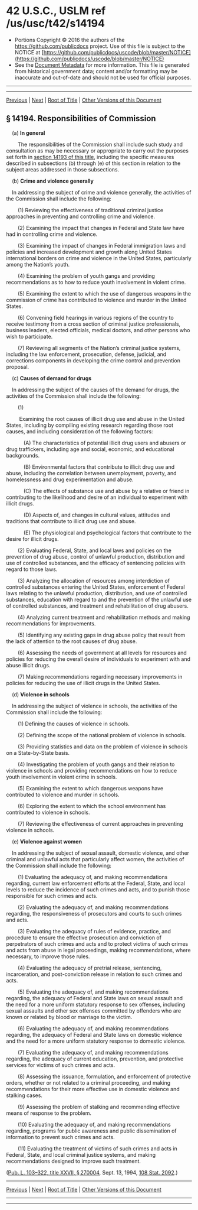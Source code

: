 ---
---

# 42 U.S.C., USLM ref /us/usc/t42/s14194

* Portions Copyright © 2016 the authors of the https://github.com/publicdocs project.
  Use of this file is subject to the NOTICE at [https://github.com/publicdocs/uscode/blob/master/NOTICE](https://github.com/publicdocs/uscode/blob/master/NOTICE)
* See the [Document Metadata](././../../../../..//README.md) for more information.
  This file is generated from historical government data; content and/or formatting may be inaccurate and out-of-date and should not be used for official purposes.

----------
----------

[Previous](./../../../../..//us/usc/t42/ch136/schXII/m__us_usc_t42_s14193.md) | [Next](./../../../../..//us/usc/t42/ch136/schXII/m__us_usc_t42_s14195.md) | [Root of Title](./../../../../../) | [Other Versions of this Document](https://publicdocs.github.io/go/links?ns=uslm&ref=%2Fus%2Fusc%2Ft42%2Fs14194)

## § 14194. Responsibilities of Commission

    (a) __In general__ 

        The responsibilities of the Commission shall include such study and consultation as may be necessary or appropriate to carry out the purposes set forth in [section 14193 of this title][/us/usc/t42/s14193], including the specific measures described in subsections (b) through (e) of this section in relation to the subject areas addressed in those subsections.

    (b) __Crime and violence generally__ 

    In addressing the subject of crime and violence generally, the activities of the Commission shall include the following:

        (1) Reviewing the effectiveness of traditional criminal justice approaches in preventing and controlling crime and violence.

        (2) Examining the impact that changes in Federal and State law have had in controlling crime and violence.

        (3) Examining the impact of changes in Federal immigration laws and policies and increased development and growth along United States international borders on crime and violence in the United States, particularly among the Nation’s youth.

        (4) Examining the problem of youth gangs and providing recommendations as to how to reduce youth involvement in violent crime.

        (5) Examining the extent to which the use of dangerous weapons in the commission of crime has contributed to violence and murder in the United States.

        (6) Convening field hearings in various regions of the country to receive testimony from a cross section of criminal justice professionals, business leaders, elected officials, medical doctors, and other persons who wish to participate.

        (7) Reviewing all segments of the Nation’s criminal justice systems, including the law enforcement, prosecution, defense, judicial, and corrections components in developing the crime control and prevention proposal.

    (c) __Causes of demand for drugs__ 

    In addressing the subject of the causes of the demand for drugs, the activities of the Commission shall include the following:

        (1)

         Examining the root causes of illicit drug use and abuse in the United States, including by compiling existing research regarding those root causes, and including consideration of the following factors:

            (A) The characteristics of potential illicit drug users and abusers or drug traffickers, including age and social, economic, and educational backgrounds.

            (B) Environmental factors that contribute to illicit drug use and abuse, including the correlation between unemployment, poverty, and homelessness and drug experimentation and abuse.

            (C) The effects of substance use and abuse by a relative or friend in contributing to the likelihood and desire of an individual to experiment with illicit drugs.

            (D) Aspects of, and changes in cultural values, attitudes and traditions that contribute to illicit drug use and abuse.

            (E) The physiological and psychological factors that contribute to the desire for illicit drugs.

        (2) Evaluating Federal, State, and local laws and policies on the prevention of drug abuse, control of unlawful production, distribution and use of controlled substances, and the efficacy of sentencing policies with regard to those laws.

        (3) Analyzing the allocation of resources among interdiction of controlled substances entering the United States, enforcement of Federal laws relating to the unlawful production, distribution, and use of controlled substances, education with regard to and the prevention of the unlawful use of controlled substances, and treatment and rehabilitation of drug abusers.

        (4) Analyzing current treatment and rehabilitation methods and making recommendations for improvements.

        (5) Identifying any existing gaps in drug abuse policy that result from the lack of attention to the root causes of drug abuse.

        (6) Assessing the needs of government at all levels for resources and policies for reducing the overall desire of individuals to experiment with and abuse illicit drugs.

        (7) Making recommendations regarding necessary improvements in policies for reducing the use of illicit drugs in the United States.

    (d) __Violence in schools__ 

    In addressing the subject of violence in schools, the activities of the Commission shall include the following:

        (1) Defining the causes of violence in schools.

        (2) Defining the scope of the national problem of violence in schools.

        (3) Providing statistics and data on the problem of violence in schools on a State-by-State basis.

        (4) Investigating the problem of youth gangs and their relation to violence in schools and providing recommendations on how to reduce youth involvement in violent crime in schools.

        (5) Examining the extent to which dangerous weapons have contributed to violence and murder in schools.

        (6) Exploring the extent to which the school environment has contributed to violence in schools.

        (7) Reviewing the effectiveness of current approaches in preventing violence in schools.

    (e) __Violence against women__ 

    In addressing the subject of sexual assault, domestic violence, and other criminal and unlawful acts that particularly affect women, the activities of the Commission shall include the following:

        (1) Evaluating the adequacy of, and making recommendations regarding, current law enforcement efforts at the Federal, State, and local levels to reduce the incidence of such crimes and acts, and to punish those responsible for such crimes and acts.

        (2) Evaluating the adequacy of, and making recommendations regarding, the responsiveness of prosecutors and courts to such crimes and acts.

        (3) Evaluating the adequacy of rules of evidence, practice, and procedure to ensure the effective prosecution and conviction of perpetrators of such crimes and acts and to protect victims of such crimes and acts from abuse in legal proceedings, making recommendations, where necessary, to improve those rules.

        (4) Evaluating the adequacy of pretrial release, sentencing, incarceration, and post-conviction release in relation to such crimes and acts.

        (5) Evaluating the adequacy of, and making recommendations regarding, the adequacy of Federal and State laws on sexual assault and the need for a more uniform statutory response to sex offenses, including sexual assaults and other sex offenses committed by offenders who are known or related by blood or marriage to the victim.

        (6) Evaluating the adequacy of, and making recommendations regarding, the adequacy of Federal and State laws on domestic violence and the need for a more uniform statutory response to domestic violence.

        (7) Evaluating the adequacy of, and making recommendations regarding, the adequacy of current education, prevention, and protective services for victims of such crimes and acts.

        (8) Assessing the issuance, formulation, and enforcement of protective orders, whether or not related to a criminal proceeding, and making recommendations for their more effective use in domestic violence and stalking cases.

        (9) Assessing the problem of stalking and recommending effective means of response to the problem.

        (10) Evaluating the adequacy of, and making recommendations regarding, programs for public awareness and public dissemination of information to prevent such crimes and acts.

        (11) Evaluating the treatment of victims of such crimes and acts in Federal, State, and local criminal justice systems, and making recommendations designed to improve such treatment.

([Pub. L. 103–322, title XXVII, § 270004][/us/pl/103/322/s270004], Sept. 13, 1994, [108 Stat. 2092][/us/stat/108/2092].)

----------

[Previous](./../../../../..//us/usc/t42/ch136/schXII/m__us_usc_t42_s14193.md) | [Next](./../../../../..//us/usc/t42/ch136/schXII/m__us_usc_t42_s14195.md) | [Root of Title](./../../../../../) | [Other Versions of this Document](https://publicdocs.github.io/go/links?ns=uslm&ref=%2Fus%2Fusc%2Ft42%2Fs14194)

----------
----------

[/us/usc/t42/s14193]: https://publicdocs.github.io/go/links?ns=uslm&ref=%2Fus%2Fusc%2Ft42%2Fs14193
[/us/pl/103/322/s270004]: https://publicdocs.github.io/go/links?ns=uslm&ref=%2Fus%2Fpl%2F103%2F322%2Fs270004
[/us/stat/108/2092]: https://publicdocs.github.io/go/links?ns=uslm&ref=%2Fus%2Fstat%2F108%2F2092



